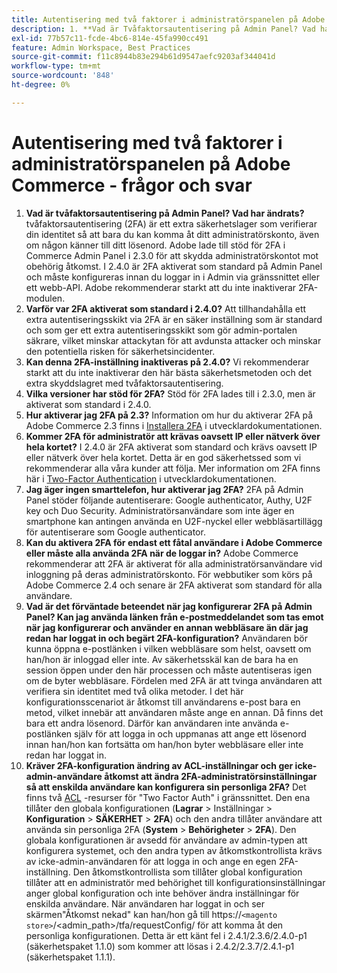 ```yaml
---
title: Autentisering med två faktorer i administratörspanelen på Adobe Commerce - frågor och svar
description: 1. **Vad är Tvåfaktorsautentisering på Admin Panel? Vad har ändrats?** Tvåfaktorsautentisering (2FA) är ett extra säkerhetsskikt som verifierar din identitet så att bara du kan komma åt ditt administratörskonto, även om någon känner till ditt lösenord. Adobe lade till stöd för 2FA i Commerce Admin Panel i 2.3.0 för att skydda administratörskontot mot obehörig åtkomst. I 2.4.0 är 2FA aktiverat som standard på Admin Panel och måste konfigureras innan du loggar in i Admin via gränssnittet eller ett webb-API. Adobe rekommenderar starkt att du inte inaktiverar 2FA-modulen.
exl-id: 77b57c11-fcde-4bc6-814e-45fa990cc491
feature: Admin Workspace, Best Practices
source-git-commit: f11c8944b83e294b61d9547aefc9203af344041d
workflow-type: tm+mt
source-wordcount: '848'
ht-degree: 0%

---
```


# Autentisering med två faktorer i administratörspanelen på Adobe Commerce - frågor och svar

1. **Vad är tvåfaktorsautentisering på Admin Panel? Vad har ändrats?** tvåfaktorsautentisering (2FA) är ett extra säkerhetslager som verifierar din identitet så att bara du kan komma åt ditt administratörskonto, även om någon känner till ditt lösenord. Adobe lade till stöd för 2FA i Commerce Admin Panel i 2.3.0 för att skydda administratörskontot mot obehörig åtkomst. I 2.4.0 är 2FA aktiverat som standard på Admin Panel och måste konfigureras innan du loggar in i Admin via gränssnittet eller ett webb-API. Adobe rekommenderar starkt att du inte inaktiverar 2FA-modulen.
1. **Varför var 2FA aktiverat som standard i 2.4.0?** Att tillhandahålla ett extra autentiseringsskikt via 2FA är en säker inställning som är standard och som ger ett extra autentiseringsskikt som gör admin-portalen säkrare, vilket minskar attackytan för att avdunsta attacker och minskar den potentiella risken för säkerhetsincidenter.
1. **Kan denna 2FA-inställning inaktiveras på 2.4.0?** Vi rekommenderar starkt att du inte inaktiverar den här bästa säkerhetsmetoden och det extra skyddslagret med tvåfaktorsautentisering.
1. **Vilka versioner har stöd för 2FA?** Stöd för 2FA lades till i 2.3.0, men är aktiverat som standard i 2.4.0.
1. **Hur aktiverar jag 2FA på 2.3?** Information om hur du aktiverar 2FA på Adobe Commerce 2.3 finns i [Installera 2FA](https://devdocs.magento.com/guides/v2.3/security/two-factor-authentication.html#install-2fa) i utvecklardokumentationen.
1. **Kommer 2FA för administratör att krävas oavsett IP eller nätverk över hela kortet?** I 2.4.0 är 2FA aktiverat som standard och krävs oavsett IP eller nätverk över hela kortet. Detta är en god säkerhetssed som vi rekommenderar alla våra kunder att följa. Mer information om 2FA finns här i [Two-Factor Authentication](https://devdocs.magento.com/guides/v2.4/security/two-factor-authentication.html) i utvecklardokumentationen.
1. **Jag äger ingen smarttelefon, hur aktiverar jag 2FA?** 2FA på Admin Panel stöder följande autentiserare: Google authenticator, Authy, U2F key och Duo Security. Administratörsanvändare som inte äger en smartphone kan antingen använda en U2F-nyckel eller webbläsartillägg för autentiserare som Google authenticator.
1. **Kan du aktivera 2FA för endast ett fåtal användare i Adobe Commerce eller måste alla använda 2FA när de loggar in?** Adobe Commerce rekommenderar att 2FA är aktiverat för alla administratörsanvändare vid inloggning på deras administratörskonto. För webbutiker som körs på Adobe Commerce 2.4 och senare är 2FA aktiverat som standard för alla användare.
1. **Vad är det förväntade beteendet när jag konfigurerar 2FA på Admin Panel? Kan jag använda länken från e-postmeddelandet som tas emot när jag konfigurerar och använder en annan webbläsare än där jag redan har loggat in och begärt 2FA-konfiguration?** Användaren bör kunna öppna e-postlänken i vilken webbläsare som helst, oavsett om han/hon är inloggad eller inte. Av säkerhetsskäl kan de bara ha en session öppen under den här processen och måste autentiseras igen om de byter webbläsare. Fördelen med 2FA är att tvinga användaren att verifiera sin identitet med två olika metoder. I det här konfigurationsscenariot är åtkomst till användarens e-post bara en metod, vilket innebär att användaren måste ange en annan. Då finns det bara ett andra lösenord. Därför kan användaren inte använda e-postlänken själv för att logga in och uppmanas att ange ett lösenord innan han/hon kan fortsätta om han/hon byter webbläsare eller inte redan har loggat in.
1. **Kräver 2FA-konfiguration ändring av ACL-inställningar och ger icke-admin-användare åtkomst att ändra 2FA-administratörsinställningar så att enskilda användare kan konfigurera sin personliga 2FA?** Det finns två [ACL](https://devdocs.magento.com/guides/v2.4/ext-best-practices/tutorials/create-access-control-list-rule.html) -resurser för &quot;Two Factor Auth&quot; i gränssnittet. Den ena tillåter den globala konfigurationen (**Lagrar** > Inställningar > **Konfiguration** > **SÄKERHET** > **2FA**) och den andra tillåter användare att använda sin personliga 2FA (**System** > **Behörigheter** > **2FA**). Den globala konfigurationen är avsedd för användare av admin-typen att konfigurera systemet, och den andra typen av åtkomstkontrollista krävs av icke-admin-användaren för att logga in och ange en egen 2FA-inställning. Den åtkomstkontrollista som tillåter global konfiguration tillåter att en administratör med behörighet till konfigurationsinställningar anger global konfiguration och inte behöver ändra inställningar för enskilda användare. När användaren har loggat in och ser skärmen&quot;Åtkomst nekad&quot; kan han/hon gå till https://``<magento store>``/&lt;admin\_path>/tfa/requestConfig/ för att komma åt den personliga konfigurationen. Detta är ett känt fel i 2.4.1/2.3.6/2.4.0-p1 (säkerhetspaket 1.1.0) som kommer att lösas i 2.4.2/2.3.7/2.4.1-p1 (säkerhetspaket 1.1.1).

